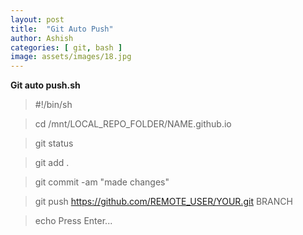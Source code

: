 ```yaml
---
layout: post
title:  "Git Auto Push"
author: Ashish
categories: [ git, bash ]
image: assets/images/18.jpg
---
```


**Git auto push.sh**

>#!/bin/sh

>cd /mnt/LOCAL_REPO_FOLDER/NAME.github.io

>git status

>git add .

>git commit -am "made changes"

>git push https://github.com/REMOTE_USER/YOUR.git BRANCH

>echo Press Enter...

